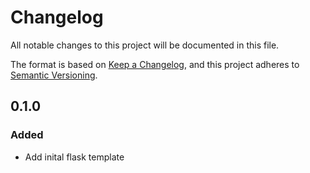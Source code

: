 # Changelog
All notable changes to this project will be documented in this file.

The format is based on [Keep a Changelog](https://keepachangelog.com/en/1.0.0/),
and this project adheres to [Semantic Versioning](https://semver.org/spec/v2.0.0.html).

## 0.1.0

### Added
- Add inital flask template

<!--[Unreleased]: https://github.com/olivierlacan/keep-a-changelog/compare/v0.0.1...HEAD-->
<!--[0.0.1]: https://github.com/olivierlacan/keep-a-changelog/releases/tag/v0.0.1-->
